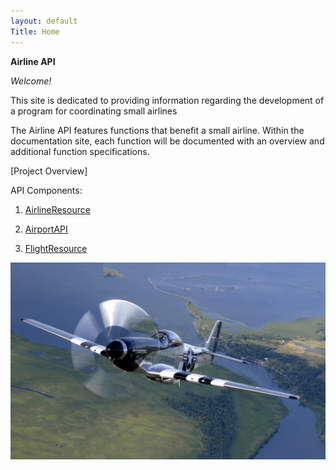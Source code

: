 ```yaml
---
layout: default
Title: Home
---
```


**Airline API**
	
_Welcome!_
		 
This site is dedicated to providing information regarding the development of a program for coordinating small airlines 

The Airline API features functions that benefit a small airline. Within the documentation site, each function will be documented with an overview and additional function specifications.


[Project Overview]

API Components: 
	
1.	[AirlineResource](/documents/AirlineResource.md)
	
2.	[AirportAPI](/documents/AirportAPI.md)

3.	[FlightResource](/documents/FlightResource.md)



![](/old_vintage_airplane_hd_wallpaper.jpg)
